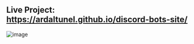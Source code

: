 ## Live Project: https://ardaltunel.github.io/discord-bots-site/

![image](https://github.com/ardaltunel/discord-bots-site/assets/35379428/70641ba4-a329-4e48-aab9-163a842ffc07)
